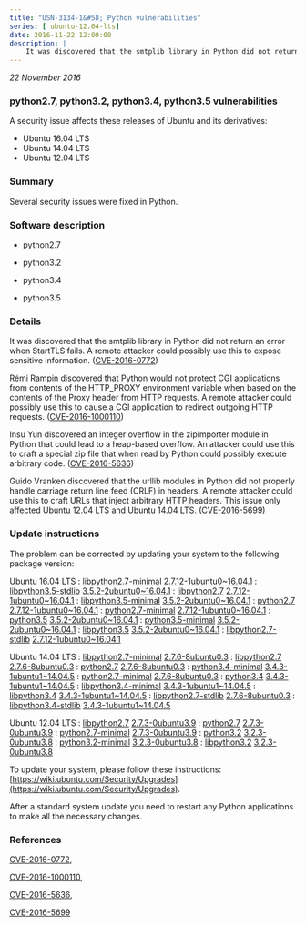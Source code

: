 ```yaml
---
title: "USN-3134-1&#58; Python vulnerabilities"
series: [ ubuntu-12.04-lts]
date: 2016-11-22 12:00:00
description: |
    It was discovered that the smtplib library in Python did not return an error when StartTLS fails. A remote attacker could possibly use this to expose sensitive information. ([CVE-2016-0772](http://people.ubuntu.com/~ubuntu-security/cve/CVE-2016-0772))
--- 
```

 
 

*22 November 2016*

### python2.7, python3.2, python3.4, python3.5 vulnerabilities

A security issue affects these releases of Ubuntu and its derivatives:

* Ubuntu 16.04 LTS
* Ubuntu 14.04 LTS
* Ubuntu 12.04 LTS

### Summary

Several security issues were fixed in Python. 

### Software description

* python2.7 

* python3.2 

* python3.4 

* python3.5 

### Details

It was discovered that the smtplib library in Python did not return an error when StartTLS fails. A remote attacker could possibly use this to expose sensitive information. ([CVE-2016-0772](http://people.ubuntu.com/~ubuntu-security/cve/CVE-2016-0772))

Rémi Rampin discovered that Python would not protect CGI applications from contents of the HTTP_PROXY environment variable when based on the contents of the Proxy header from HTTP requests. A remote attacker could possibly use this to cause a CGI application to redirect outgoing HTTP requests. ([CVE-2016-1000110](http://people.ubuntu.com/~ubuntu-security/cve/CVE-2016-1000110))

Insu Yun discovered an integer overflow in the zipimporter module in Python that could lead to a heap-based overflow. An attacker could use this to craft a special zip file that when read by Python could possibly execute arbitrary code. ([CVE-2016-5636](http://people.ubuntu.com/~ubuntu-security/cve/CVE-2016-5636))

Guido Vranken discovered that the urllib modules in Python did not properly handle carriage return line feed (CRLF) in headers. A remote attacker could use this to craft URLs that inject arbitrary HTTP headers. This issue only affected Ubuntu 12.04 LTS and Ubuntu 14.04 LTS. ([CVE-2016-5699](http://people.ubuntu.com/~ubuntu-security/cve/CVE-2016-5699)) 

### Update instructions

The problem can be corrected by updating your system to the following package version:

Ubuntu 16.04 LTS
 : [libpython2.7-minimal](https://launchpad.net/ubuntu/+source/python2.7) <span> [2.7.12-1ubuntu0~16.04.1](https://launchpad.net/ubuntu/+source/python2.7/2.7.12-1ubuntu0~16.04.1) </span> 
 : [libpython3.5-stdlib](https://launchpad.net/ubuntu/+source/python3.5) <span> [3.5.2-2ubuntu0~16.04.1](https://launchpad.net/ubuntu/+source/python3.5/3.5.2-2ubuntu0~16.04.1) </span> 
 : [libpython2.7](https://launchpad.net/ubuntu/+source/python2.7) <span> [2.7.12-1ubuntu0~16.04.1](https://launchpad.net/ubuntu/+source/python2.7/2.7.12-1ubuntu0~16.04.1) </span> 
 : [libpython3.5-minimal](https://launchpad.net/ubuntu/+source/python3.5) <span> [3.5.2-2ubuntu0~16.04.1](https://launchpad.net/ubuntu/+source/python3.5/3.5.2-2ubuntu0~16.04.1) </span> 
 : [python2.7](https://launchpad.net/ubuntu/+source/python2.7) <span> [2.7.12-1ubuntu0~16.04.1](https://launchpad.net/ubuntu/+source/python2.7/2.7.12-1ubuntu0~16.04.1) </span> 
 : [python2.7-minimal](https://launchpad.net/ubuntu/+source/python2.7) <span> [2.7.12-1ubuntu0~16.04.1](https://launchpad.net/ubuntu/+source/python2.7/2.7.12-1ubuntu0~16.04.1) </span> 
 : [python3.5](https://launchpad.net/ubuntu/+source/python3.5) <span> [3.5.2-2ubuntu0~16.04.1](https://launchpad.net/ubuntu/+source/python3.5/3.5.2-2ubuntu0~16.04.1) </span> 
 : [python3.5-minimal](https://launchpad.net/ubuntu/+source/python3.5) <span> [3.5.2-2ubuntu0~16.04.1](https://launchpad.net/ubuntu/+source/python3.5/3.5.2-2ubuntu0~16.04.1) </span> 
 : [libpython3.5](https://launchpad.net/ubuntu/+source/python3.5) <span> [3.5.2-2ubuntu0~16.04.1](https://launchpad.net/ubuntu/+source/python3.5/3.5.2-2ubuntu0~16.04.1) </span> 
 : [libpython2.7-stdlib](https://launchpad.net/ubuntu/+source/python2.7) <span> [2.7.12-1ubuntu0~16.04.1](https://launchpad.net/ubuntu/+source/python2.7/2.7.12-1ubuntu0~16.04.1) </span> 

Ubuntu 14.04 LTS
 : [libpython2.7-minimal](https://launchpad.net/ubuntu/+source/python2.7) <span> [2.7.6-8ubuntu0.3](https://launchpad.net/ubuntu/+source/python2.7/2.7.6-8ubuntu0.3) </span> 
 : [libpython2.7](https://launchpad.net/ubuntu/+source/python2.7) <span> [2.7.6-8ubuntu0.3](https://launchpad.net/ubuntu/+source/python2.7/2.7.6-8ubuntu0.3) </span> 
 : [python2.7](https://launchpad.net/ubuntu/+source/python2.7) <span> [2.7.6-8ubuntu0.3](https://launchpad.net/ubuntu/+source/python2.7/2.7.6-8ubuntu0.3) </span> 
 : [python3.4-minimal](https://launchpad.net/ubuntu/+source/python3.4) <span> [3.4.3-1ubuntu1~14.04.5](https://launchpad.net/ubuntu/+source/python3.4/3.4.3-1ubuntu1~14.04.5) </span> 
 : [python2.7-minimal](https://launchpad.net/ubuntu/+source/python2.7) <span> [2.7.6-8ubuntu0.3](https://launchpad.net/ubuntu/+source/python2.7/2.7.6-8ubuntu0.3) </span> 
 : [python3.4](https://launchpad.net/ubuntu/+source/python3.4) <span> [3.4.3-1ubuntu1~14.04.5](https://launchpad.net/ubuntu/+source/python3.4/3.4.3-1ubuntu1~14.04.5) </span> 
 : [libpython3.4-minimal](https://launchpad.net/ubuntu/+source/python3.4) <span> [3.4.3-1ubuntu1~14.04.5](https://launchpad.net/ubuntu/+source/python3.4/3.4.3-1ubuntu1~14.04.5) </span> 
 : [libpython3.4](https://launchpad.net/ubuntu/+source/python3.4) <span> [3.4.3-1ubuntu1~14.04.5](https://launchpad.net/ubuntu/+source/python3.4/3.4.3-1ubuntu1~14.04.5) </span> 
 : [libpython2.7-stdlib](https://launchpad.net/ubuntu/+source/python2.7) <span> [2.7.6-8ubuntu0.3](https://launchpad.net/ubuntu/+source/python2.7/2.7.6-8ubuntu0.3) </span> 
 : [libpython3.4-stdlib](https://launchpad.net/ubuntu/+source/python3.4) <span> [3.4.3-1ubuntu1~14.04.5](https://launchpad.net/ubuntu/+source/python3.4/3.4.3-1ubuntu1~14.04.5) </span> 

Ubuntu 12.04 LTS
 : [libpython2.7](https://launchpad.net/ubuntu/+source/python2.7) <span> [2.7.3-0ubuntu3.9](https://launchpad.net/ubuntu/+source/python2.7/2.7.3-0ubuntu3.9) </span> 
 : [python2.7](https://launchpad.net/ubuntu/+source/python2.7) <span> [2.7.3-0ubuntu3.9](https://launchpad.net/ubuntu/+source/python2.7/2.7.3-0ubuntu3.9) </span> 
 : [python2.7-minimal](https://launchpad.net/ubuntu/+source/python2.7) <span> [2.7.3-0ubuntu3.9](https://launchpad.net/ubuntu/+source/python2.7/2.7.3-0ubuntu3.9) </span> 
 : [python3.2](https://launchpad.net/ubuntu/+source/python3.2) <span> [3.2.3-0ubuntu3.8](https://launchpad.net/ubuntu/+source/python3.2/3.2.3-0ubuntu3.8) </span> 
 : [python3.2-minimal](https://launchpad.net/ubuntu/+source/python3.2) <span> [3.2.3-0ubuntu3.8](https://launchpad.net/ubuntu/+source/python3.2/3.2.3-0ubuntu3.8) </span> 
 : [libpython3.2](https://launchpad.net/ubuntu/+source/python3.2) <span> [3.2.3-0ubuntu3.8](https://launchpad.net/ubuntu/+source/python3.2/3.2.3-0ubuntu3.8) </span> 

To update your system, please follow these instructions: [https://wiki.ubuntu.com/Security/Upgrades](https://wiki.ubuntu.com/Security/Upgrades).

After a standard system update you need to restart any Python applications to make all the necessary changes. 

### References

 
 [CVE-2016-0772](http://people.ubuntu.com/~ubuntu-security/cve/CVE-2016-0772), 

 [CVE-2016-1000110](http://people.ubuntu.com/~ubuntu-security/cve/CVE-2016-1000110), 

 [CVE-2016-5636](http://people.ubuntu.com/~ubuntu-security/cve/CVE-2016-5636), 

 [CVE-2016-5699](http://people.ubuntu.com/~ubuntu-security/cve/CVE-2016-5699)
 

